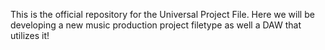 This is the official repository for the Universal Project File. Here we will be developing a new music production project filetype as well a DAW that utilizes it!
